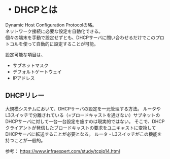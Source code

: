 # ・DHCPとは  
Dynamic Host Configuration Protocolの略。  
ネットワーク接続に必要な設定を自動化できる。  
個々の端末を手動で設定せずとも、DHCPサーバに問い合わせるだけでこのプロトコルを使って自動的に設定することが可能。

設定可能な項目は、
- サブネットマスク
- デフォルトゲートウェイ
- IPアドレス

## DHCPリレー
大規模システムにおいて、DHCPサーバの設定を一元管理する方法。
ルータやL3スイッチで分離されている（=ブロードキャストを通さない）サブネットのDHCPサーバに対して一台一台設定を施すのは現実的ではない。
そこで、DHCPクライアントが発信したブロードキャストの要求をユニキャストに変換してDHCPサーバに転送することが必要となる。
ルータ・L3スイッチがこの機能を持つことが一般的。

参考：
https://www.infraexpert.com/study/tcpip14.html
